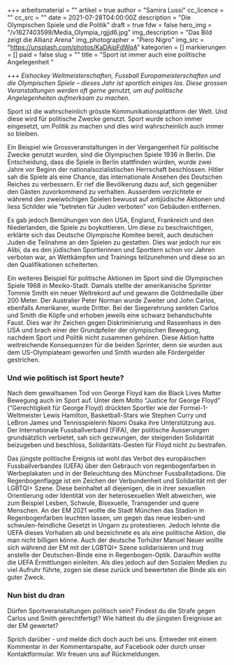 +++
arbeitsmaterial = ""
artikel = true
author = "Samira Lussi"
cc_licence = ""
cc_src = ""
date = 2021-07-28T04:00:00Z
description = "Die Olympischen Spiele und die Politik"
draft = true
fdw = false
hero_img = "/v1627403599/Media_Olympia_rgjjd6.jpg"
img_description = "Das Bild zeigt die Allianz Arena"
img_photographer = "Piero Nigro"
img_src = "https://unsplash.com/photos/KaDAjpFdWqA"
kategorien = []
markierungen = []
paid = false
slug = ""
title = "Sport ist immer auch eine politische Angelegenheit "

+++
_Eishockey Weltmeisterschaften, Fussball Europameisterschaften und die Olympischen Spiele – dieses Jahr ist sportlich einiges los. Diese grossen Veranstaltungen werden oft gerne genutzt, um auf politische Angelegenheiten aufmerksam zu machen._

Sport ist die wahrscheinlich grösste Kommunikationsplattform der Welt. Und diese wird für politische Zwecke genutzt. Sport wurde schon immer eingesetzt, um Politik zu machen und dies wird wahrscheinlich auch immer so bleiben.

Ein Beispiel wie Grossveranstaltungen in der Vergangenheit für politische Zwecke genutzt wurden, sind die Olympischen Spiele 1936 in Berlin. Die Entscheidung, dass die Spiele in Berlin stattfinden würden, wurde zwei Jahre vor Beginn der nationalsozialistischen Herrschaft beschlossen. Hitler sah die Spiele als eine Chance, das internationale Ansehen des Deutschen Reiches zu verbessern. Er rief die Bevölkerung dazu auf, sich gegenüber den Gästen zuvorkommend zu verhalten. Ausserdem verzichtete er während den zweiwöchigen Spielen bewusst auf antijüdische Aktionen und liess Schilder wie “betreten für Juden verboten” von Gebäuden entfernen.

Es gab jedoch Bemühungen von den USA, England, Frankreich und den Niederlanden, die Spiele zu boykottieren. Um diese zu beschwichtigen, erklärte sich das Deutsche Olympische Komitee bereit, auch deutschen Juden die Teilnahme an den Spielen zu gestatten. Dies war jedoch nur ein Alibi, da es den jüdischen Sportlerinnen und Sportlern schon vor Jahren verboten war, an Wettkämpfen und Trainings teilzunehmen und diese so an den Qualifikationen scheiterten.

Ein weiteres Beispiel für politische Aktionen im Sport sind die Olympischen Spiele 1968 in Mexiko-Stadt. Damals stellte der amerikanische Sprinter Tommie Smith ein neuer Weltrekord auf und gewann die Goldmedaille über 200 Meter. Der Australier Peter Norman wurde Zweiter und John Carlos, ebenfalls Amerikaner, wurde Dritter. Bei der Siegerehrung senkten Carlos und Smith die Köpfe und erhoben jeweils eine schwarz behandschuhte Faust. Dies war ihr Zeichen gegen Diskriminierung und Rassenhass in den USA und brach einer der Grundpfeiler der olympischen Bewegung, nachdem Sport und Politik nicht zusammen gehören. Diese Aktion hatte weitreichende Konsequenzen für die beiden Sprinter, denn sie wurden aus dem US-Olympiateam geworfen und Smith wurden alle Fördergelder gestrichen.

### Und wie politisch ist Sport heute?

Nach dem gewaltsamen Tod von George Floyd kam die Black Lives Matter Bewegung auch im Sport auf. Unter dem Motto “Justice for George Floyd” (“Gerechtigkeit für George Floyd) drückten Sportler wie der Formel-1-Weltmeister Lewis Hamilton, Basketball-Stars wie Stephen Curry und LeBron James und Tennisspielerin Naomi Osaka ihre Unterstützung aus. Der Internationale Fussballverband (FIFA), der politische Äusserungen grundsätzlich verbietet, sah sich gezwungen, der steigenden Solidarität beizugeben und beschloss, Solidaritäts-Gesten für Floyd nicht zu bestrafen.

Das jüngste politische Ereignis ist wohl das Verbot des europäischen Fussballverbandes (UEFA) über den Gebrauch von regenbogenfarben in Werbeplakaten und in der Beleuchtung des Münchner Fussballstadions. Die Regenbogenflagge ist ein Zeichen der Verbundenheit und Solidarität mit der LGBTQI+ Szene. Diese beinhaltet all diejenigen, die in ihrer sexuellen Orientierung oder Identität von der heterosexuellen Welt abweichen, wie zum Beispiel Lesben, Schwule, Bisexuelle, Transgender und quere Menschen. An der EM 2021 wollte die Stadt München das Stadion in Regenbogenfarben leuchten lassen, um gegen das neue lesben-und schwulen-feindliche Gesetzt in Ungarn zu protestieren. Jedoch lehnte die UEFA dieses Vorhaben ab und bezeichnete es als eine politische Aktion, die man nicht billigen könne. Auch der deutsche Torhüter Manuel Neuer wollte sich während der EM mit der LGBTQI+ Szene solidarisieren und trug anstelle der Deutschen-Binde eine in Regenbogen-Optik. Daraufhin wollte die UEFA Ermittlungen einleiten. Als dies jedoch auf den Sozialen Medien zu viel Aufruhr führte, zogen sie diese zurück und bewerteten die Binde als ein guter Zweck.

### Nun bist du dran

Dürfen Sportveranstaltungen politisch sein? Findest du die Strafe gegen Carlos und Smith gerechtfertigt? Wie hättest du die jüngsten Ereignisse an der EM gewertet?

Sprich darüber - und melde dich doch auch bei uns. Entweder mit einem Kommentar in der Kommentarspalte, auf Facebook oder durch unser Kontaktformular. Wir freuen uns auf Rückmeldungen.